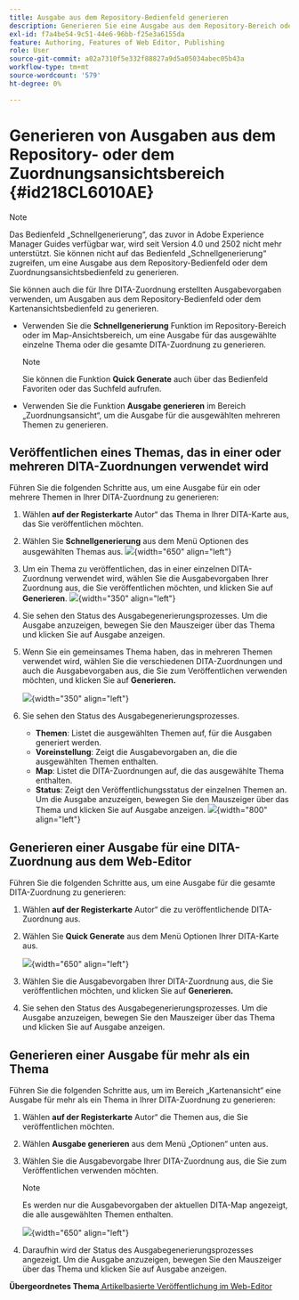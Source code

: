 ```yaml
---
title: Ausgabe aus dem Repository-Bedienfeld generieren
description: Generieren Sie eine Ausgabe aus dem Repository-Bereich oder dem Zuordnungsansichtsbereich in AEM Guides. Erfahren Sie, wie Sie ein Thema veröffentlichen, das in einer oder mehreren DITA-Zuordnungen verwendet wird, oder wie Sie eine Ausgabe für mehrere Themen generieren.
exl-id: f7a4be54-9c51-44e6-96bb-f25e3a6155da
feature: Authoring, Features of Web Editor, Publishing
role: User
source-git-commit: a02a7310f5e332f88827a9d5a05034abec05b43a
workflow-type: tm+mt
source-wordcount: '579'
ht-degree: 0%

---
```


# Generieren von Ausgaben aus dem Repository- oder dem Zuordnungsansichtsbereich {#id218CL6010AE}

>[!NOTE]
>
> Das Bedienfeld „Schnellgenerierung“, das zuvor in Adobe Experience Manager Guides verfügbar war, wird seit Version 4.0 und 2502 nicht mehr unterstützt. Sie können nicht auf das Bedienfeld „Schnellgenerierung“ zugreifen, um eine Ausgabe aus dem Repository-Bedienfeld oder dem Zuordnungsansichtsbedienfeld zu generieren.

Sie können auch die für Ihre DITA-Zuordnung erstellten Ausgabevorgaben verwenden, um Ausgaben aus dem Repository-Bedienfeld oder dem Kartenansichtsbedienfeld zu generieren.

- Verwenden Sie die **Schnellgenerierung** Funktion im Repository-Bereich oder im Map-Ansichtsbereich, um eine Ausgabe für das ausgewählte einzelne Thema oder die gesamte DITA-Zuordnung zu generieren.

  >[!NOTE]
  >
  > Sie können die Funktion **Quick Generate** auch über das Bedienfeld Favoriten oder das Suchfeld aufrufen.

- Verwenden Sie die Funktion **Ausgabe generieren** im Bereich „Zuordnungsansicht“, um die Ausgabe für die ausgewählten mehreren Themen zu generieren.

## Veröffentlichen eines Themas, das in einer oder mehreren DITA-Zuordnungen verwendet wird

Führen Sie die folgenden Schritte aus, um eine Ausgabe für ein oder mehrere Themen in Ihrer DITA-Zuordnung zu generieren:

1. Wählen **auf der Registerkarte** Autor“ das Thema in Ihrer DITA-Karte aus, das Sie veröffentlichen möchten.

1. Wählen Sie **Schnellgenerierung** aus dem Menü Optionen des ausgewählten Themas aus.
   ![](images/select-topic-options-menu_cs.png){width="650" align="left"}

1. Um ein Thema zu veröffentlichen, das in einer einzelnen DITA-Zuordnung verwendet wird, wählen Sie die Ausgabevorgaben Ihrer Zuordnung aus, die Sie veröffentlichen möchten, und klicken Sie auf **Generieren**.
   ![](images/select-preset_cs.png){width="350" align="left"}

1. Sie sehen den Status des Ausgabegenerierungsprozesses. Um die Ausgabe anzuzeigen, bewegen Sie den Mauszeiger über das Thema und klicken Sie auf Ausgabe anzeigen.

1. Wenn Sie ein gemeinsames Thema haben, das in mehreren Themen verwendet wird, wählen Sie die verschiedenen DITA-Zuordnungen und auch die Ausgabevorgaben aus, die Sie zum Veröffentlichen verwenden möchten, und klicken Sie auf **Generieren.**

   ![](images/select-preset-multiple-maps_cs.png){width="350" align="left"}

1. Sie sehen den Status des Ausgabegenerierungsprozesses.

   - **Themen**: Listet die ausgewählten Themen auf, für die Ausgaben generiert werden.
   - **Voreinstellung**: Zeigt die Ausgabevorgaben an, die die ausgewählten Themen enthalten.
   - **Map**: Listet die DITA-Zuordnungen auf, die das ausgewählte Thema enthalten.
   - **Status**: Zeigt den Veröffentlichungsstatus der einzelnen Themen an.
Um die Ausgabe anzuzeigen, bewegen Sie den Mauszeiger über das Thema und klicken Sie auf Ausgabe anzeigen.
     ![](images/output-multiple-maps_cs.png){width="800" align="left"}


## Generieren einer Ausgabe für eine DITA-Zuordnung aus dem Web-Editor

Führen Sie die folgenden Schritte aus, um eine Ausgabe für die gesamte DITA-Zuordnung zu generieren:

1. Wählen **auf der Registerkarte** Autor“ die zu veröffentlichende DITA-Zuordnung aus.

1. Wählen Sie **Quick Generate** aus dem Menü Optionen Ihrer DITA-Karte aus.

   ![](images/select-map-options-menu_cs.png){width="650" align="left"}

1. Wählen Sie die Ausgabevorgaben Ihrer DITA-Zuordnung aus, die Sie veröffentlichen möchten, und klicken Sie auf **Generieren.**

1. Sie sehen den Status des Ausgabegenerierungsprozesses. Um die Ausgabe anzuzeigen, bewegen Sie den Mauszeiger über das Thema und klicken Sie auf Ausgabe anzeigen.


## Generieren einer Ausgabe für mehr als ein Thema

Führen Sie die folgenden Schritte aus, um im Bereich „Kartenansicht“ eine Ausgabe für mehr als ein Thema in Ihrer DITA-Zuordnung zu generieren:

1. Wählen **auf der Registerkarte** Autor“ die Themen aus, die Sie veröffentlichen möchten.

1. Wählen **Ausgabe generieren** aus dem Menü „Optionen“ unten aus.

1. Wählen Sie die Ausgabevorgabe Ihrer DITA-Zuordnung aus, die Sie zum Veröffentlichen verwenden möchten.

   >[!NOTE]
   >
   > Es werden nur die Ausgabevorgaben der aktuellen DITA-Map angezeigt, die alle ausgewählten Themen enthalten.

   ![](images/generate-output-multiple-topics_cs.png){width="650" align="left"}

1. Daraufhin wird der Status des Ausgabegenerierungsprozesses angezeigt. Um die Ausgabe anzuzeigen, bewegen Sie den Mauszeiger über das Thema und klicken Sie auf Ausgabe anzeigen.


**Übergeordnetes Thema**[ Artikelbasierte Veröffentlichung im Web-Editor](web-editor-article-publishing.md)
